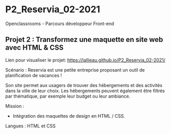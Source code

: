 # P2_Reservia_02-2021

Openclassrooms - Parcours développeur Front-end

## Projet 2 : Transformez une maquette en site web avec HTML & CSS

Lien pour visualiser le projet: https://lallieau.github.io/P2_Reservia_02-2021/

Scénario : 
Reservia est une petite entreprise proposant un outil de planification de vacances ! 

Son site permet aux usagers de trouver des hébergements et des activités dans la ville de leur choix. Les hébergements peuvent également être filtrés par thématique, par exemple leur budget ou leur ambiance.

Mission : 
* Intégration des maquettes de design en HTML / CSS.

Langues : HTML et CSS
